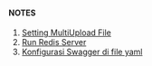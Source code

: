 #### NOTES

1. [Setting MultiUpload File](md/multi-file.md)
2. [Run Redis Server](md/redis.md)
3. [Konfigurasi Swagger di file yaml](md/swagger.md)

